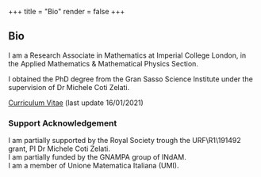 +++
title = "Bio"
render = false
+++

## Bio
I am a Research Associate in Mathematics at Imperial College London, in the Applied Mathematics & Mathematical Physics Section.

I obtained the PhD degree from the Gran Sasso Science Institute under the supervision of Dr Michele Coti Zelati.

[Curriculum Vitae](http://wwwf.imperial.ac.uk/~mdolce/cv.pdf) (last update 16/01/2021)


### Support Acknowledgement
I am partially supported by the Royal Society trough the URF\R1\191492 grant, PI Dr Michele Coti Zelati.  
I am partially funded by the GNAMPA group of INdAM.  
I am a member of Unione Matematica Italiana (UMI).

